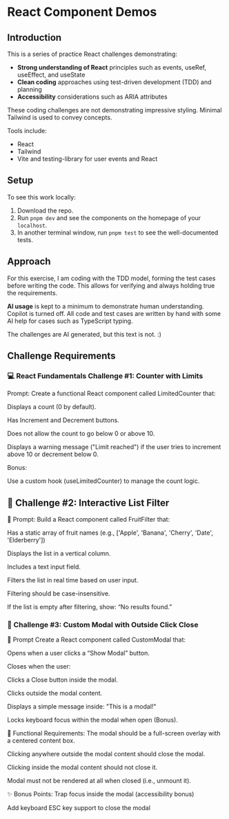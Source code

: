 # React Component Demos

## Introduction

This is a series of practice React challenges demonstrating:

- **Strong understanding of React** principles such as events, useRef, useEffect, and useState
- **Clean coding** approaches using test-driven development (TDD) and planning
- **Accessibility** considerations such as ARIA attributes

These coding challenges are not demonstrating impressive styling. Minimal
Tailwind is used to convey concepts.

Tools include:

- React
- Tailwind
- Vite and testing-library for user events and React

## Setup

To see this work locally:

1. Download the repo.
2. Run `pnpm dev` and see the components on the homepage of your `localhost`.
3. In another terminal window, run `pnpm test` to see the well-documented tests.

## Approach

For this exercise, I am coding with the TDD model, forming the test cases before
writing the code. This allows for verifying and always holding true the requirements.

**AI usage** is kept to a minimum to demonstrate human understanding. Copilot is turned off. All code and test cases are written by hand with some AI help for cases such as TypeScript typing.

The challenges are AI generated, but this text is not. :)

## Challenge Requirements

### 💻 React Fundamentals Challenge #1: Counter with Limits

Prompt:
Create a functional React component called LimitedCounter that:

Displays a count (0 by default).

Has Increment and Decrement buttons.

Does not allow the count to go below 0 or above 10.

Displays a warning message ("Limit reached") if the user tries to increment above 10 or decrement below 0.

Bonus:

Use a custom hook (useLimitedCounter) to manage the count logic.

## 🧪 Challenge #2: Interactive List Filter

📝 Prompt:
Build a React component called FruitFilter that:

Has a static array of fruit names (e.g., ['Apple', 'Banana', 'Cherry', 'Date', 'Elderberry'])

Displays the list in a vertical column.

Includes a text input field.

Filters the list in real time based on user input.

Filtering should be case-insensitive.

If the list is empty after filtering, show: “No results found.”

### 🧪 Challenge #3: Custom Modal with Outside Click Close

📝 Prompt
Create a React component called CustomModal that:

Opens when a user clicks a “Show Modal” button.

Closes when the user:

Clicks a Close button inside the modal.

Clicks outside the modal content.

Displays a simple message inside: "This is a modal!"

Locks keyboard focus within the modal when open (Bonus).

🎯 Functional Requirements:
The modal should be a full-screen overlay with a centered content box.

Clicking anywhere outside the modal content should close the modal.

Clicking inside the modal content should not close it.

Modal must not be rendered at all when closed (i.e., unmount it).

✨ Bonus Points:
Trap focus inside the modal (accessibility bonus)

Add keyboard ESC key support to close the modal
